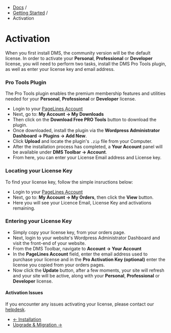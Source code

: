 <div class="row-fluid">
	<div class="span12">
		<ul class="breadcrumb">
  			<li><a href="http://docs.pagelines.com/">Docs</a> <span class="divider">/</span></li>
  			<li><a href="http://docs.pagelines.com/getting-started">Getting Started</a> <span class="divider">/</span></li>
  			<li class="active">Activation</li>
		</ul>
	</div>
</div>

# Activation

<p>When you first install DMS, the community version will be the default license. In order to activate your
<strong>Personal</strong>, <strong>Professional</strong> or <strong>Developer</strong> license, you will need to 
perform two tasks, install the DMS Pro Tools plugin, as well as enter your license key and email address.</p>

<h3>Pro Tools Plugin</h3>

<p>The Pro Tools plugin enables the premium membership features and utilities needed for your <strong>Personal</strong>, 
<strong>Professional</strong> or <strong>Developer</strong> license.</p>

<ul>
  <li>Login to your <a href="https://www.pagelines.com/my-account/" target="">PageLines Account</a></li>
  <li>Next, go to: <strong>My Account &rarr; My Downloads</strong></li>
  <li>Then click on the <strong>Download Free PRO Tools</strong> button to download the plugin.</li>
  <li>Once downloaded, install the plugin via the <strong>Wordpress Administrator Dashboard &rarr; Plugins &rarr; Add New</strong>.</li>
  <li>Click <strong>Upload</strong> and locate the plugin's <code>.zip</code> file from your Computer.</li>
  <li>After the installation process has completed, a <strong>Your Account</strong> panel will be available under <strong>DMS Toolbar &rarr; Account</strong>.</li>
  <li>From here, you can enter your License Email address and License key.</li>
</ul>

<h3>Locating your License Key</h3>

To find your license key, follow the simple insructions below:

<ul>
  <li>Login to your <a href="https://www.pagelines.com/my-account/" target="">PageLines Account</a></li>
  <li>Next, go to: <strong>My Account &rarr; My Orders</strong>, then click the <strong>View</strong> button.</li>
  <li>Here you will see your Licence Email, License Key and activations remaining.</li>
</ul>

<h3>Entering your License Key</h3>

<ul>
  <li>Simply copy your license key, from your orders page.
  <li>Next, login to your website's Wordpress Administrator Dashboard and visit the front-end of your website.</li>
  <li>From the DMS Toolbar, navigate to <strong>Account &rarr; Your Account</strong></li>
  <li>In the <strong>PageLines Account</strong> field, enter the email address used to purchase your license and 
  in the <strong>Pro Activation Key (optional)</strong> enter the license you copied from your orders pages.</li>
  <li>Now click the <strong>Update</strong> button, after a few moments, your site will refresh and your site will be
  active, along with your <strong>Personal</strong>, <strong>Professional</strong> or <strong>Developer</strong> license.</li>
</ul>

<div class="bs-callout bs-callout-warning">
      <h4>Activation Issues</h4>
      <p>If you encounter any issues activating your license, please contact our <a href="http://www.pagelines.com/contact/" target="_blank">helpdesk</a>.</p>
</div>

<div class="row-fluid">
	<div class="span12">
		<ul class="pager">
  			<li class="pull-left"><a href="http://docs.pagelines.com/getting-started/installation">&larr; Installation</i></a></li>
  			<li class="pull-left"><a href="http://docs.pagelines.com/getting-started/upgrading-migration">Upgrade & Migration &rarr;</i></a></li>
		</ul>
	</div>
</div>
